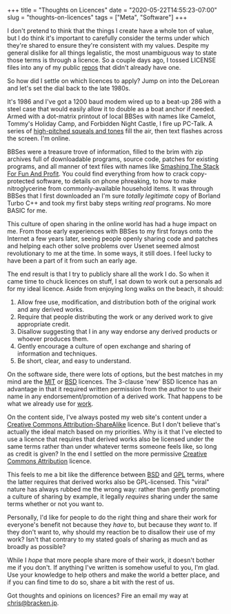+++
title = "Thoughts on Licences"
date = "2020-05-22T14:55:23-07:00"
slug = "thoughts-on-licences"
tags = ["Meta", "Software"]
+++

I don't pretend to think that the things I create have a whole ton of
value, but I do think it's important to carefully consider the terms
under which they're shared to ensure they're consistent with my values.
Despite my general dislike for all things legalistic, the most
unambiguous way to state those terms is through a licence. So a couple
days ago, I tossed LICENSE files into any of my public [repos](/code)
that didn't already have one.

So how did I settle on which licences to apply? Jump on into the
DeLorean and let's set the dial back to the late 1980s.

It's 1986 and I've got a 1200 baud modem wired up to a beat-up 286 with
a steel case that would easily allow it to double as a boat anchor if
needed.  Armed with a dot-matrix printout of local BBSes with names like
Camelot, Tommy's Holiday Camp, and Forbidden Night Castle, I fire up
PC-Talk. A series of [high-pitched squeals and tones][modem_handshake]
fill the air, then text flashes across the screen. I'm online.

BBSes were a treasure trove of information, filled to the brim with zip
archives full of downloadable programs, source code, patches for
existing programs, and all manner of text files with names like
[Smashing The Stack For Fun And Profit][smash_stack]. You could find
everything from how to crack copy-protected software, to details on
phone phreaking, to how to make nitroglycerine from commonly-available
household items. It was through BBSes that I first downloaded an I'm
sure _totally legitimate_ copy of Borland Turbo C++ and took my first
baby steps writing _real_ programs. No more BASIC for me.

This culture of open sharing in the online world has had a huge impact
on me. From those early experiences with BBSes to my first forays onto
the Internet a few years later, seeing people openly sharing code and
patches and helping each other solve problems over Usenet seemed almost
revolutionary to me at the time. In some ways, it still does. I feel
lucky to have been a part of it from such an early age.

The end result is that I try to publicly share all the work I do. So
when it came time to chuck licences on stuff, I sat down to work out a
personals ad for my ideal licence. Aside from enjoying long walks on the
beach, it should:

  1. Allow free use, modification, and distribution both of the original
     work and any derived works.
  2. Require that people distributing the work or any derived work to
     give appropriate credit.
  3. Disallow suggesting that I in any way endorse any derived products
     or whoever produces them.
  4. Gently encourage a culture of open exchange and sharing of
     information and techniques.
  5. Be short, clear, and easy to understand.

On the software side, there were lots of options, but the best matches
in my mind are the [MIT][mit_licence] or [BSD][bsd_licence] licences.
The 3-clause 'new' BSD licence has an advantage in that it required
written permission from the author to use their name in any
endorsement/promotion of a derived work. That happens to be what we
already use for [work][flutter].

On the content side, I've always posted my web site's content under a
[Creative Commons Attribution-ShareAlike][cc_by_sa] licence.  But I don't
believe that's actually the ideal match based on my priorities. Why is
it that I've elected to use a licence that requires that derived works
also be licensed under the same terms rather than under whatever terms
someone feels like, so long as credit is given? In the end I settled on
the more permissive [Creative Commons Attribution][cc_by] licence.

This feels to me a bit like the difference between [BSD][bsd_licence]
and [GPL][gpl_licence] terms, where the latter requires that derived
works also be GPL-licensed. This "viral" nature has always rubbed me the
wrong way: rather than gently promoting a culture of sharing by example,
it legally _requires_ sharing under the same terms whether or not you
want to.

Personally, I'd like for people to do the right thing and share their
work for everyone's benefit not because they _have_ to, but because they
_want_ to. If they don't want to, why should my reaction be to disallow
their use of my work? Isn't that contrary to my stated goals of sharing
as much and as broadly as possible?

While I _hope_ that more people share more of their work, it doesn't
bother me if you don't. If anything I've written is somehow useful to
you, I'm glad. Use your knowledge to help others and make the world a
better place, and if you can find time to do so, share a bit with the
rest of us.

Got thoughts and opinions on licences? Fire an email my way at
[chris@bracken.jp][email].

[modem_handshake]: https://www.windytan.com/2012/11/the-sound-of-dialup-pictured.html
[smash_stack]: https://insecure.org/stf/smashstack.html
[flutter]: https://github.com/flutter/flutter
[mit_licence]: https://opensource.org/licenses/MIT
[bsd_licence]: https://opensource.org/licenses/BSD-3-Clause
[gpl_licence]: https://opensource.org/licenses/GPL-3.0
[cc_by_sa]: https://creativecommons.org/licenses/by-sa/4.0/
[cc_by]: https://creativecommons.org/licenses/by/4.0/
[email]: mailto:chris@bracken.jp
